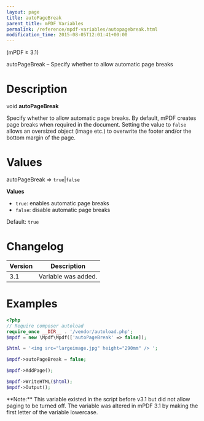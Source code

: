 ```yaml
---
layout: page
title: autoPageBreak
parent_title: mPDF Variables
permalink: /reference/mpdf-variables/autopagebreak.html
modification_time: 2015-08-05T12:01:41+00:00
---
```


(mPDF &ge; 3.1)

autoPageBreak – Specify whether to allow automatic page breaks

# Description

void **autoPageBreak**

Specify whether to allow automatic page breaks. By default, mPDF creates page breaks when required in the document.
Setting the value to `false` allows an oversized object (image etc.) to overwrite the footer and/or the bottom margin of
the page.

# Values

<span class="parameter">autoPageBreak</span> => `true`\|`false`

**Values**

* `true`: enables automatic page breaks
* `false`: disable automatic page breaks

Default: `true`

# Changelog

<table class="table">
<thead>
<tr>
  <th>Version</th>
  <th>Description</th>
</tr>
</thead>
<tbody>
<tr>
  <td>3.1</td>
  <td>Variable was added.</td>
</tr>
</tbody>
</table>

# Examples

```php
<?php
// Require composer autoload
require_once __DIR__ . '/vendor/autoload.php';
$mpdf = new \Mpdf\Mpdf(['autoPageBreak' => false]);

$html = '<img src="largeimage.jpg" height="290mm" /> ';

$mpdf->autoPageBreak = false;

$mpdf->AddPage();

$mpdf->WriteHTML($html);
$mpdf->Output();

```



<div class="alert alert-info" role="alert" markdown="1">
  **Note:** This variable existed in the script before v3.1
  but did not allow paging to be turned off. The variable was altered in mPDF 3.1 by making the first letter of
  the variable lowercase.
</div>

